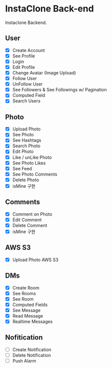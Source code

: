 # InstaClone Back-end

Instaclone Backend.

## User
 - [x] Create Account
 - [x] See Profile
 - [x] Login
 - [x] Edit Profile
 - [x] Change Avatar (Image Upload)
 - [x] Follow User
 - [x] UnFollow User
 - [x] See Followers & See Followings w/ Pagination
 - [x] Computed Field
 - [x] Search Users

## Photo
 - [x] Upload Photo
 - [x] See Photo
 - [x] See Hashtags
 - [x] Search Photo
 - [x] Edit Photo
 - [x] Like / unLike Photo
 - [x] See Photo Likes
 - [x] See Feed
 - [x] See Photo Comments
 - [x] Delete Photo
 - [x] isMine 구현

## Comments
 - [x] Comment on Photo
 - [x] Edit Comment
 - [x] Delete Comment
 - [x] isMine 구현

## AWS S3
 - [x] Upload Photo AWS S3

## DMs
 - [x] Create Room
 - [x] See Rooms
 - [x] See Room
 - [x] Computed Fields
 - [x] See Message
 - [x] Read Message
 - [x] Realtime Messages

## Nofitication
 - [ ] Create Notification 
 - [ ] Delete Notification
 - [ ] Push Alarm

